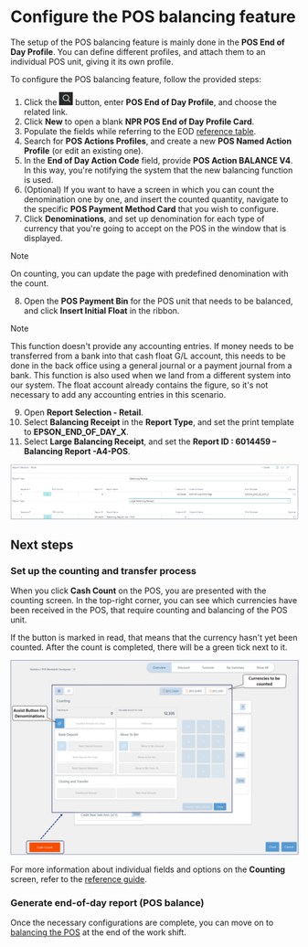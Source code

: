 # Configure the POS balancing feature

The setup of the POS balancing feature is mainly done in the **POS End of Day Profile**. You can define different profiles, and attach them to an individual POS unit, giving it its own profile.

To configure the POS balancing feature, follow the provided steps:

1. Click the ![Lightbulb that opens the Tell Me feature](../../../images/Icons/Lightbulb_icon.png "Tell Me what you want to do") button, enter **POS End of Day Profile**, and choose the related link.
2. Click **New** to open a blank **NPR POS End of Day Profile Card**. 
3. Populate the fields while referring to the EOD [reference table](../../pos_profiles/reference/POS_End_of_Day_Profile.md).
4. Search for **POS Actions Profiles**, and create a new **POS Named Action Profile** (or edit an existing one).
5. In the **End of Day Action Code** field, provide **POS Action BALANCE V4**.     
   In this way, you're notifying the system that the new balancing function is used.
6. (Optional) If you want to have a screen in which you can count the denomination one by one, and insert the counted quantity, navigate to the specific **POS Payment Method Card** that you wish to configure.
7. Click **Denominations**, and set up denomination for each type of currency that you're going to accept on the POS in the window that is displayed.   

> [!Note]
> On counting, you can update the page with predefined denomination with the count.

8. Open the **POS Payment Bin** for the POS unit that needs to be balanced, and click **Insert Initial Float** in the ribbon.   

> [!Note]
> This function doesn't provide any accounting entries. If money needs to be transferred from a bank into that cash float G/L account, this needs to be done in the back office using a general journal or a payment journal from a bank. This function is also used when we land from a different system into our system. The float account already contains the figure, so it's not necessary to add any accounting entries in this scenario.

9. Open **Report Selection - Retail**.
10. Select **Balancing Receipt** in the **Report Type**, and set the print template to **EPSON_END_OF_DAY_X**.
11. Select **Large Balancing Receipt**, and set the **Report ID : 6014459 – Balancing Report -A4-POS**.    

![report_selection_retail](../images/report_selection_retail_v4.png)

## Next steps

### Set up the counting and transfer process

When you click **Cash Count** on the POS, you are presented with the counting screen. In the top-right corner, you can see which currencies have been received in the POS, that require counting and balancing of the POS unit. 

If the button is marked in read, that means that the currency hasn't yet been counted. After the count is completed, there will be a green tick next to it. 

![counting_transfer_v4](../images/counting_transfer_v4.png)

For more information about individual fields and options on the **Counting** screen, refer to the [reference guide](../reference/counting_reference.md).

### Generate end-of-day report (POS balance)

Once the necessary configurations are complete, you can move on to [balancing the POS](balance_the_pos.md) at the end of the work shift.
